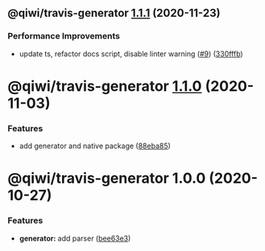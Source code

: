 ## @qiwi/travis-generator [1.1.1](https://github.com/qiwi/travis-toolkit/compare/@qiwi/travis-generator@1.1.0...@qiwi/travis-generator@1.1.1) (2020-11-23)


### Performance Improvements

* update ts, refactor docs script, disable linter warning ([#9](https://github.com/qiwi/travis-toolkit/issues/9)) ([330fffb](https://github.com/qiwi/travis-toolkit/commit/330fffbfb094579178ebe889e3e7bed3c78b7656))

# @qiwi/travis-generator [1.1.0](https://github.com/qiwi/travis-toolkit/compare/@qiwi/travis-generator@1.0.0...@qiwi/travis-generator@1.1.0) (2020-11-03)


### Features

* add generator and native package ([88eba85](https://github.com/qiwi/travis-toolkit/commit/88eba85e0fc6800f9c5210c9be9c05743d1e63d7))

# @qiwi/travis-generator 1.0.0 (2020-10-27)


### Features

* **generator:** add parser ([bee63e3](https://github.com/qiwi/travis-toolkit/commit/bee63e3ae55dc9ab3d4a7154aed42ebfa915d16d))
